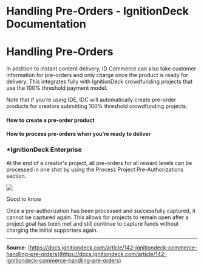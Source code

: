 # Handling Pre-Orders - IgnitionDeck Documentation

# Handling Pre-Orders

[](javascript:window.print())
In addition to instant content delivery, ID Commerce can also take customer information for pre-orders and only charge once the product is ready for delivery. This integrates fully with IgnitionDeck crowdfunding projects that use the 100% threshold payment model.

Note that if you’re using IDE, IDC will automatically create pre-order products for creators submitting 100% threshold crowdfunding projects.

#### How to create a pre-order product

#### How to process pre-orders when you’re ready to deliver

### *IgnitionDeck Enterprise

At the end of a creator's project, all pre-orders for all reward levels can be processed in one shot by using the Process Project Pre-Authorizations section.

![](https://d33v4339jhl8k0.cloudfront.net/docs/assets/5c47e765042863543ccc1e58/images/605e290bc44f5d025f448830/file-2iYZvqA1AP.png)

Good to know

Once a pre-authorization has been processed and successfully captured, it cannot be captured again. This allows for projects to remain open after a project goal has been met and still continue to capture funds without charging the initial supporters again.



---
**Source:** [https://docs.ignitiondeck.com/article/142-ignitiondeck-commerce-handling-pre-orders](https://docs.ignitiondeck.com/article/142-ignitiondeck-commerce-handling-pre-orders)

